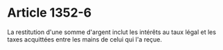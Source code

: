 # Article 1352-6

La restitution d'une somme d'argent inclut les intérêts au taux légal et les taxes acquittées entre les mains de celui qui l'a reçue.
